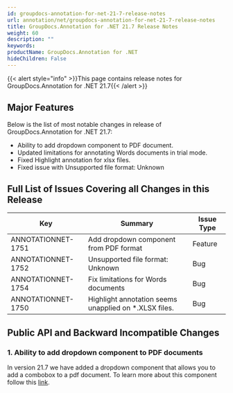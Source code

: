 ```yaml
---
id: groupdocs-annotation-for-net-21-7-release-notes
url: annotation/net/groupdocs-annotation-for-net-21-7-release-notes
title: GroupDocs.Annotation for .NET 21.7 Release Notes
weight: 60
description: ""
keywords: 
productName: GroupDocs.Annotation for .NET
hideChildren: False
---
```

{{< alert style="info" >}}This page contains release notes for GroupDocs.Annotation for .NET 21.7{{< /alert >}}

## Major Features

Below is the list of most notable changes in release of GroupDocs.Annotation for .NET 21.7:
* Ability to add dropdown component to PDF document.
* Updated limitations for annotating Words documents in trial mode.
* Fixed Highlight annotation for xlsx files.
* Fixed issue with Unsupported file format: Unknown


## Full List of Issues Covering all Changes in this Release

| Key | Summary | Issue Type |
| --- | --- | --- |
| ANNOTATIONNET-1751 | Add dropdown component from PDF format | Feature |
| ANNOTATIONNET-1752 | Unsupported file format: Unknown | Bug |
| ANNOTATIONNET-1754 | Fix limitations for Words documents | Bug |
| ANNOTATIONNET-1750 | Highlight annotation seems unapplied on *.XLSX files. | Bug |


## Public API and Backward Incompatible Changes

### 1. Ability to add dropdown component to PDF documents

In version 21.7 we have added a dropdown component that allows you to add a combobox to a pdf document. To learn more about this component follow this [link](https://apireference.groupdocs.com/net/annotation/groupdocs.annotation.models.formatspecificcomponents.pdf/dropdowncomponent).
